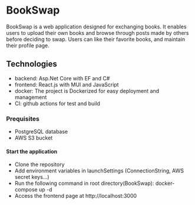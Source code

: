 # BookSwap

BookSwap is a web application designed for exchanging books. 
It enables users to upload their own books and browse through posts made by others before deciding to swap.
Users can like their favorite books, and maintain their profile page. 

## Technologies
- backend: Asp.Net Core with EF and C#
- frontend: React.js with MUI and JavaScript
- docker: The project is Dockerized for easy deployment and management
- CI: github actions for test and build

### Prequisites
- PostgreSQL database
- AWS S3 bucket 

#### Start the application
- Clone the repository
- Add environment variables in launchSettings (ConnectionString, AWS secret keys...)
- Run the following command in root directory(BookSwap): docker-compose up -d
- Access the frontend page at http://localhost:3000

   
